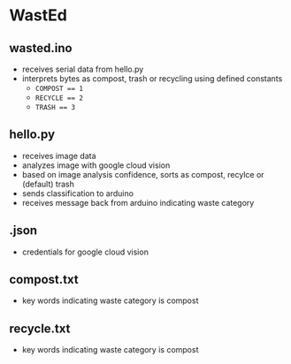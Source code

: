 # WastEd

## wasted.ino
  * receives serial data from hello.py
  * interprets bytes as compost, trash or recycling using defined constants
    * ```COMPOST == 1```
    * ```RECYCLE == 2```
    * ```TRASH == 3```
## hello.py
  * receives image data 
  * analyzes image with google cloud vision
  * based on image analysis confidence, sorts as compost, recylce or (default) trash
  * sends classification to arduino 
  * receives message back from arduino indicating waste category
  
## .json
  * credentials for google cloud vision

## compost.txt
  * key words indicating waste category is compost
  
## recycle.txt
  * key words indicating waste category is compost 
  
  

  
